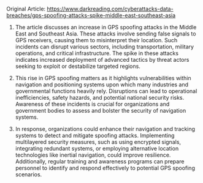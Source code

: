 Original Article: https://www.darkreading.com/cyberattacks-data-breaches/gps-spoofing-attacks-spike-middle-east-southeast-asia

1) The article discusses an increase in GPS spoofing attacks in the Middle East and Southeast Asia. These attacks involve sending false signals to GPS receivers, causing them to misinterpret their location. Such incidents can disrupt various sectors, including transportation, military operations, and critical infrastructure. The spike in these attacks indicates increased deployment of advanced tactics by threat actors seeking to exploit or destabilize targeted regions.

2) This rise in GPS spoofing matters as it highlights vulnerabilities within navigation and positioning systems upon which many industries and governmental functions heavily rely. Disruptions can lead to operational inefficiencies, safety hazards, and potential national security risks. Awareness of these incidents is crucial for organizations and government bodies to assess and bolster the security of navigation systems.

3) In response, organizations could enhance their navigation and tracking systems to detect and mitigate spoofing attacks. Implementing multilayered security measures, such as using encrypted signals, integrating redundant systems, or employing alternative location technologies like inertial navigation, could improve resilience. Additionally, regular training and awareness programs can prepare personnel to identify and respond effectively to potential GPS spoofing scenarios.